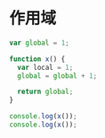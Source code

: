 # 作用域

<div class="run"></div>

```JavaScript
var global = 1;

function x() {
  var local = 1;
  global = global + 1;

  return global;
}

console.log(x());
console.log(x());
```
